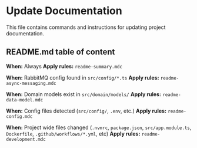 # Update Documentation

This file contains commands and instructions for updating project documentation.

## README.md table of content

**When:** Always
**Apply rules:** `readme-summary.mdc`

**When:** RabbitMQ config found in `src/config/*.ts`
**Apply rules:** `readme-async-messaging.mdc`

**When:** Domain models exist in `src/domain/models/`
**Apply rules:** `readme-data-model.mdc`

**When:** Config files detected (`src/config/`, `.env`, etc.)
**Apply rules:** `readme-config.mdc`

**When:** Project wide files changed (`.nvmrc`, `package.json`, `src/app.module.ts`, `Dockerfile`, `.github/workflows/*.yml`, etc)
**Apply rules:** `readme-development.mdc`
